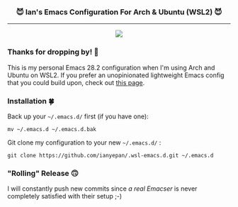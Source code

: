 <div align="center">
 <h3>😈 Ian's Emacs Configuration For Arch & Ubuntu (WSL2) 😈</h3>
</div>

<hr>

<p align="center">
  <img src="https://upload.wikimedia.org/wikipedia/commons/thumb/0/08/EmacsIcon.svg/120px-EmacsIcon.svg.png" />
</p>

### Thanks for dropping by! 🤘
This is my personal Emacs 28.2 configuration when I'm using Arch and
Ubuntu on WSL2. If you prefer an unopinionated lightweight Emacs
config that you could build upon, check out [this
page](https://github.com/ianyepan/yay-evil-emacs).

### Installation 🍀
Back up your `~/.emacs.d/` first (if you have one):

```
mv ~/.emacs.d ~/.emacs.d.bak
```

Git clone my configuration to your new `~/.emacs.d/` :
```
git clone https://github.com/ianyepan/.wsl-emacs.d.git ~/.emacs.d
```

### "Rolling" Release 🙃
I will constantly push new commits since *a real Emacser* is never
completely satisfied with their setup ;-)
